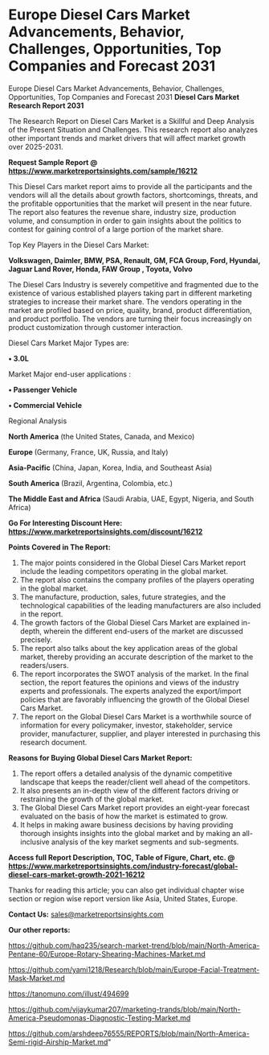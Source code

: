 # Europe Diesel Cars Market Advancements, Behavior, Challenges, Opportunities, Top Companies and Forecast 2031
Europe Diesel Cars Market Advancements, Behavior, Challenges, Opportunities, Top Companies and Forecast 2031
<strong>Diesel Cars Market Research Report 2031</strong>

The Research Report on Diesel Cars Market is a Skillful and Deep Analysis of the Present Situation and Challenges. This research report also analyzes other important trends and market drivers that will affect market growth over 2025-2031.

<strong>Request Sample Report @ <a href=https://www.marketreportsinsights.com/sample/16212>https://www.marketreportsinsights.com/sample/16212</a></strong>

This Diesel Cars market report aims to provide all the participants and the vendors will all the details about growth factors, shortcomings, threats, and the profitable opportunities that the market will present in the near future. The report also features the revenue share, industry size, production volume, and consumption in order to gain insights about the politics to contest for gaining control of a large portion of the market share.

Top Key Players in the Diesel Cars Market:

<strong>Volkswagen, Daimler, BMW, PSA, Renault, GM, FCA Group, Ford, Hyundai, Jaguar Land Rover, Honda, FAW Group , Toyota, Volvo</strong>

The Diesel Cars Industry is severely competitive and fragmented due to the existence of various established players taking part in different marketing strategies to increase their market share. The vendors operating in the market are profiled based on price, quality, brand, product differentiation, and product portfolio. The vendors are turning their focus increasingly on product customization through customer interaction.

Diesel Cars Market Major Types are:

<strong>• 3.0L</strong>

Market Major end-user applications :

<strong>• Passenger Vehicle

• Commercial Vehicle</strong>

Regional Analysis

</u><strong><b>North America</b></strong> (the United States, Canada, and Mexico)

<strong><b>Europe </b></strong>(Germany, France, UK, Russia, and Italy)

<strong><b>Asia-Pacific</b></strong> (China, Japan, Korea, India, and Southeast Asia)

<strong><b>South America</b></strong> (Brazil, Argentina, Colombia, etc.)

<strong><b>The Middle East and Africa</b></strong> (Saudi Arabia, UAE, Egypt, Nigeria, and South Africa)

<strong>Go For Interesting Discount Here: <a href=https://www.marketreportsinsights.com/discount/16212>https://www.marketreportsinsights.com/discount/16212</a></strong>

<strong>Points Covered in The Report:</strong>
<ol>
  <li>The major points considered in the Global Diesel Cars Market report include the leading competitors operating in the global market.</li>
  <li>The report also contains the company profiles of the players operating in the global market.</li>
  <li>The manufacture, production, sales, future strategies, and the technological capabilities of the leading manufacturers are also included in the report.</li>
  <li>The growth factors of the Global Diesel Cars Market are explained in-depth, wherein the different end-users of the market are discussed precisely.</li>
  <li>The report also talks about the key application areas of the global market, thereby providing an accurate description of the market to the readers/users.</li>
  <li>The report incorporates the SWOT analysis of the market. In the final section, the report features the opinions and views of the industry experts and professionals. The experts analyzed the export/import policies that are favorably influencing the growth of the Global Diesel Cars Market.</li>
  <li>The report on the Global Diesel Cars Market is a worthwhile source of information for every policymaker, investor, stakeholder, service provider, manufacturer, supplier, and player interested in purchasing this research document.</li>
</ol>
<strong>Reasons for Buying Global Diesel Cars Market Report:</strong>

<ol>
  <li>The report offers a detailed analysis of the dynamic competitive landscape that keeps the reader/client well ahead of the competitors.</li>
  <li>It also presents an in-depth view of the different factors driving or restraining the growth of the global market.</li>
  <li>The Global Diesel Cars Market report provides an eight-year forecast evaluated on the basis of how the market is estimated to grow.</li>
  <li>It helps in making aware business decisions by having providing thorough insights insights into the global market and by making an all-inclusive analysis of the key market segments and sub-segments.</li>
</ol>
<strong>Access full Report Description, TOC, Table of Figure, Chart, etc. @ <a href=https://www.marketreportsinsights.com/industry-forecast/global-diesel-cars-market-growth-2021-16212>https://www.marketreportsinsights.com/industry-forecast/global-diesel-cars-market-growth-2021-16212</a></strong>


Thanks for reading this article; you can also get individual chapter wise section or region wise report version like Asia, United States, Europe.

<strong>Contact Us:</strong>
sales@marketreportsinsights.com

<strong>Our other reports:</strong>

<a href=https://github.com/haq235/search-market-trend/blob/main/North-America-Pentane-60/Europe-Rotary-Shearing-Machines-Market.md>https://github.com/haq235/search-market-trend/blob/main/North-America-Pentane-60/Europe-Rotary-Shearing-Machines-Market.md</a>

<a href=https://github.com/yami1218/Research/blob/main/Europe-Facial-Treatment-Mask-Market.md>https://github.com/yami1218/Research/blob/main/Europe-Facial-Treatment-Mask-Market.md</a>

<a href=https://tanomuno.com/illust/494699>https://tanomuno.com/illust/494699</a>

<a href=https://github.com/vijaykumar207/marketing-trands/blob/main/North-America-Pseudomonas-Diagnostic-Testing-Market.md>https://github.com/vijaykumar207/marketing-trands/blob/main/North-America-Pseudomonas-Diagnostic-Testing-Market.md</a>

<a href=https://github.com/arshdeep76555/REPORTS/blob/main/North-America-Semi-rigid-Airship-Market.md>https://github.com/arshdeep76555/REPORTS/blob/main/North-America-Semi-rigid-Airship-Market.md</a>"
